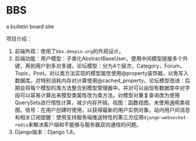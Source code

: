 # BBS
a bulletin board site  

项目介绍：  

   1. 前端外观：使用了`bbs.deepin.org`的外观设计。  
   2. 后端功能：用户模型：子类化AbstractBaseUser。使用中间模型链接多个外键，再到用户到多对多键。论坛模型：分为4个层次，Category，Forum，Topic，Post。对以类方法实现的模型属性使用@property装饰器，以免写入数据库。对特别消耗内存对计算使用@cached_property。论坛模型改进：后期会将每个模型的类方法整合到模型管理器中。并对可以由现有数据库中对字段可以容易计算出来模型类属性改为类方法。对模型对重复查询改为使用QuerySets进行惰性计算，减少内存开销。视图：函数视图，未使用通用类视图。信号：在用户创建时使用，以获得最新的用户实例对象。站内用户间消息和相关订阅提醒：使用支持服务端推送特性的第三方应用`django-websocket-redis`来解决客户端和不能够与服务器双向通信的问题。
   3. Django版本：Django 1.8。
